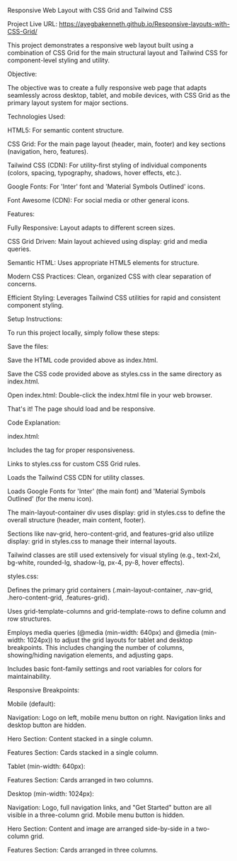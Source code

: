 Responsive Web Layout with CSS Grid and Tailwind CSS

Project Live URL: https://ayegbakenneth.github.io/Responsive-layouts-with-CSS-Grid/

This project demonstrates a responsive web layout built using a combination of CSS Grid for the main structural layout and Tailwind CSS for component-level styling and utility.

Objective:

The objective was to create a fully responsive web page that adapts seamlessly across desktop, tablet, and mobile devices, with CSS Grid as the primary layout system for major sections.

Technologies Used:

HTML5: For semantic content structure.

CSS Grid: For the main page layout (header, main, footer) and key sections (navigation, hero, features).

Tailwind CSS (CDN): For utility-first styling of individual components (colors, spacing, typography, shadows, hover effects, etc.).

Google Fonts: For 'Inter' font and 'Material Symbols Outlined' icons.

Font Awesome (CDN): For social media or other general icons.

Features:

Fully Responsive: Layout adapts to different screen sizes.

CSS Grid Driven: Main layout achieved using display: grid and media queries.

Semantic HTML: Uses appropriate HTML5 elements for structure.

Modern CSS Practices: Clean, organized CSS with clear separation of concerns.

Efficient Styling: Leverages Tailwind CSS utilities for rapid and consistent component styling.

Setup Instructions:

To run this project locally, simply follow these steps:

Save the files:

Save the HTML code provided above as index.html.

Save the CSS code provided above as styles.css in the same directory as index.html.

Open index.html: Double-click the index.html file in your web browser.

That's it! The page should load and be responsive.

Code Explanation:

index.html:

Includes the <meta name="viewport"> tag for proper responsiveness.

Links to styles.css for custom CSS Grid rules.

Loads the Tailwind CSS CDN for utility classes.

Loads Google Fonts for 'Inter' (the main font) and 'Material Symbols Outlined' (for the menu icon).

The main-layout-container div uses display: grid in styles.css to define the overall structure (header, main content, footer).

Sections like nav-grid, hero-content-grid, and features-grid also utilize display: grid in styles.css to manage their internal layouts.

Tailwind classes are still used extensively for visual styling (e.g., text-2xl, bg-white, rounded-lg, shadow-lg, px-4, py-8, hover effects).

styles.css:

Defines the primary grid containers (.main-layout-container, .nav-grid, .hero-content-grid, .features-grid).

Uses grid-template-columns and grid-template-rows to define column and row structures.

Employs media queries (@media (min-width: 640px) and @media (min-width: 1024px)) to adjust the grid layouts for tablet and desktop breakpoints. This includes changing the number of columns, showing/hiding navigation elements, and adjusting gaps.

Includes basic font-family settings and root variables for colors for maintainability.

Responsive Breakpoints:

Mobile (default):

Navigation: Logo on left, mobile menu button on right. Navigation links and desktop button are hidden.

Hero Section: Content stacked in a single column.

Features Section: Cards stacked in a single column.

Tablet (min-width: 640px):

Features Section: Cards arranged in two columns.

Desktop (min-width: 1024px):

Navigation: Logo, full navigation links, and "Get Started" button are all visible in a three-column grid. Mobile menu button is hidden.

Hero Section: Content and image are arranged side-by-side in a two-column grid.

Features Section: Cards arranged in three columns.